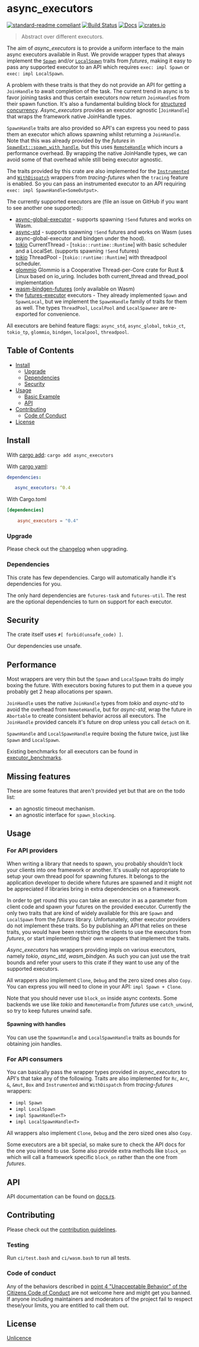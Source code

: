 # async_executors

[![standard-readme compliant](https://img.shields.io/badge/readme%20style-standard-brightgreen.svg?style=flat-square)](https://github.com/RichardLitt/standard-readme)
[![Build Status](https://api.travis-ci.org/najamelan/async_executors.svg?branch=master)](https://travis-ci.org/najamelan/async_executors)
[![Docs](https://docs.rs/async_executors/badge.svg)](https://docs.rs/async_executors)
[![crates.io](https://img.shields.io/crates/v/async_executors.svg)](https://crates.io/crates/async_executors)


> Abstract over different executors.

The aim of _async_executors_ is to provide a uniform interface to the main async executors available in Rust. We provide wrapper types that always implement the [`Spawn`](futures_util::task::Spawn) and/or [`LocalSpawn`](futures_util::task::LocalSpawn) traits from _futures_, making it easy to pass any supported executor to an API which requires `exec: impl Spawn` or `exec: impl LocalSpawn`.

A problem with these traits is that they do not provide an API for getting a `JoinHandle` to await completion of the task. The current trend in async is to favor joining tasks and thus certain executors now return `JoinHandle`s from their spawn function. It's also a fundamental building block for [structured concurrency](https://vorpus.org/blog/notes-on-structured-concurrency-or-go-statement-considered-harmful/). _Async_executors_ provides an executor agnostic [`JoinHandle`] that wraps the framework native JoinHandle types.

`SpawnHandle` traits are also provided so API's can express you need to pass them an executor which allows spawning whilst returning a `JoinHandle`. Note that this was already provided by the _futures_ in [`SpawnExt::spawn_with_handle`](futures_util::task::SpawnExt::spawn_with_handle), but this uses [`RemoteHandle`](futures_util::future::RemoteHandle) which incurs a performance overhead. By wrapping the native JoinHandle types, we can avoid some of that overhead while still being executor agnostic.

The traits provided by this crate are also implemented for the [`Instrumented`](tracing_futures::Instrumented) and [`WithDispatch`](tracing_futures::WithDispatch) wrappers from _tracing-futures_ when the `tracing` feature is enabled. So you can pass an instrumented executor to an API requiring `exec: impl SpawnHandle<SomeOutput>`.

The currently supported executors are (file an issue on GitHub if you want to see another one supported):

- [async-global-executor](https://docs.rs/async-global-executor) - supports spawning `!Send` futures and works on Wasm.
- [async-std](https://docs.rs/async-std) - supports spawning `!Send` futures and works on Wasm (uses async-global-executor and bindgen under the hood).
- [tokio](https://docs.rs/tokio) CurrentThread - [`tokio::runtime::Runtime`] with basic scheduler and a LocalSet. (supports spawning `!Send` futures)
- [tokio](https://docs.rs/tokio) ThreadPool - [`tokio::runtime::Runtime`] with threadpool scheduler.
- [glommio](https://docs.rs/glommio) Glommio is a Cooperative Thread-per-Core crate for Rust & Linux based on io_uring. Includes both current_thread and thread_pool implementation
- [wasm-bindgen-futures](https://docs.rs/wasm-bindgen-futures) (only available on Wasm)
- the [futures-executor](https://docs.rs/futures-executor) executors - They already implemented `Spawn` and `SpawnLocal`, but we implement the `SpawnHandle` family of traits for them as well. The types `ThreadPool`, `LocalPool` and `LocalSpawner` are re-exported for convenience.

All executors are behind feature flags: `async_std`, `async_global`, `tokio_ct`, `tokio_tp`, `glommio`, `bindgen`, `localpool`, `threadpool`.


## Table of Contents

- [Install](#install)
   - [Upgrade](#upgrade)
   - [Dependencies](#dependencies)
   - [Security](#security)
- [Usage](#usage)
   - [Basic Example](#basic-example)
   - [API](#api)
- [Contributing](#contributing)
   - [Code of Conduct](#code-of-conduct)
- [License](#license)


## Install

With [cargo add](https://github.com/killercup/cargo-edit):
`cargo add async_executors`

With [cargo yaml](https://gitlab.com/storedbox/cargo-yaml):
```yaml
dependencies:

   async_executors: ^0.4
```

With Cargo.toml
```toml
[dependencies]

    async_executors = "0.4"
```

### Upgrade

Please check out the [changelog](https://github.com/najamelan/async_executors/blob/master/CHANGELOG.md) when upgrading.


### Dependencies

This crate has few dependencies. Cargo will automatically handle it's dependencies for you.

The only hard dependencies are `futures-task` and `futures-util`. The rest are the optional dependencies to turn on support for each executor.

## Security

The crate itself uses `#[ forbid(unsafe_code) ]`.

Our dependencies use unsafe.


## Performance

Most wrappers are very thin but the `Spawn` and `LocalSpawn` traits do imply boxing the future. With executors boxing futures
to put them in a queue you probably get 2 heap allocations per spawn.

`JoinHandle` uses the native `JoinHandle` types from _tokio_ and _async-std_ to avoid the overhead from `RemoteHandle`, but for _async-std_, wrap the future in `Abortable` to create consistent behavior across all executors. The `JoinHandle` provided cancels it's future on drop unless you call `detach` on it.

`SpawnHandle` and `LocalSpawnHandle` require boxing the future twice, just like `Spawn` and `LocalSpawn`.

Existing benchmarks for all executors can be found in [executor_benchmarks](https://github.com/najamelan/executor_benchmarks).


## Missing features

These are some features that aren't provided yet but that are on the todo list:

- an agnostic timeout mechanism.
- an agnostic interface for `spawn_blocking`.


## Usage

### For API providers

When writing a library that needs to spawn, you probably shouldn't lock your clients into one framework or another. It's usually not appropriate to setup your own thread pool for spawning futures. It belongs to the application developer to decide where futures are spawned and it might not be appreciated if libraries bring in extra dependencies on a framework.

In order to get round this you can take an executor in as a parameter from client code and spawn your futures on the provided executor. Currently the only two traits that are kind of widely available for this are `Spawn` and `LocalSpawn` from the _futures_ library. Unfortunately, other executor providers do not implement these traits. So by publishing an API that relies on these traits, you would have been restricting the clients to use the executors from _futures_, or start implementing their own wrappers that implement the traits.

_Async_executors_ has wrappers providing impls on various executors, namely _tokio_, _async_std_, _wasm_bindgen_. As such you can just use the trait bounds and refer your users to this crate if they want to use any of the supported executors.

All wrappers also implement `Clone`, `Debug` and the zero sized ones also `Copy`. You can express you will need to clone in your API: `impl Spawn + Clone`.

Note that you should never use `block_on` inside async contexts. Some backends we use like _tokio_ and `RemoteHandle` from _futures_ use `catch_unwind`, so try to keep futures unwind safe.

#### Spawning with handles

You can use the `SpawnHandle` and `LocalSpawnHandle` traits as bounds for obtaining join handles.


### For API consumers

You can basically pass the wrapper types provided in _async_executors_ to API's that take any of the following. Traits are also implemented for `Rc`, `Arc`, `&`, `&mut`, `Box` and `Instrumented` and `WithDispatch` from _tracing-futures_ wrappers:

  - `impl Spawn`
  - `impl LocalSpawn`
  - `impl SpawnHandle<T>`
  - `impl LocalSpawnHandle<T>`

All wrappers also implement `Clone`, `Debug` and the zero sized ones also `Copy`.

Some executors are a bit special, so make sure to check the API docs for the one you intend to use. Some also provide extra methods like `block_on` which will call a framework specific `block_on` rather than the one from _futures_.

## API

API documentation can be found on [docs.rs](https://docs.rs/async_executors).


## Contributing

Please check out the [contribution guidelines](https://github.com/najamelan/async_executors/blob/master/CONTRIBUTING.md).


### Testing

Run `ci/test.bash` and `ci/wasm.bash` to run all tests.


### Code of conduct

Any of the behaviors described in [point 4 "Unacceptable Behavior" of the Citizens Code of Conduct](https://github.com/stumpsyn/policies/blob/master/citizen_code_of_conduct.md#4-unacceptable-behavior) are not welcome here and might get you banned. If anyone including maintainers and moderators of the project fail to respect these/your limits, you are entitled to call them out.

## License

[Unlicence](https://unlicense.org/)

